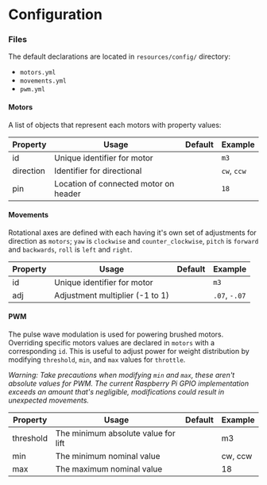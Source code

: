 # Configuration

### Files

The default declarations are located in `resources/config/` directory:

- `motors.yml`
- `movements.yml`
- `pwm.yml`

#### Motors
A list of objects that represent each motors with property values:

| Property  | Usage                                   | Default | Example     |
| --------- | --------------------------------------- | ------- | ----------- |
| id        | Unique identifier for motor             |         | `m3`        |
| direction | Identifier for directional              |         | `cw`, `ccw` |
| pin       | Location of connected motor on header   |         | `18`        |

#### Movements
Rotational axes are defined with each having it's own set of adjustments for direction as `motors`; 
`yaw` is `clockwise` and `counter_clockwise`, `pitch` is `forward` and `backwards`, `roll` is `left` and `right`.

| Property  | Usage                                   | Default | Example       |
| --------- | --------------------------------------- | ------- | ------------- |
| id        | Unique identifier for motor             |         | `m3`          |
| adj       | Adjustment multiplier (-1 to 1)         |         | `.07`, `-.07` |

#### PWM
The pulse wave modulation is used for powering brushed motors. Overriding specific motors values are declared in
`motors` with a corresponding `id`. This is useful to adjust power for weight distribution by modifying `threshold`, 
`min`, and `max` values for `throttle`.

*Warning: Take precautions when modifying  `min` and `max`, these aren't absolute values for PWM. The current Raspberry 
Pi GPIO implementation exceeds an amount that's negligible, modifications could result in unexpected movements.*

| Property  | Usage                                   | Default | Example |
| --------- | --------------------------------------- | ------- | ------- |
| threshold | The minimum absolute value for lift     |         | m3      |
| min       | The minimum nominal value               |         | cw, ccw |
| max       | The maximum nominal value               |         | 18      |